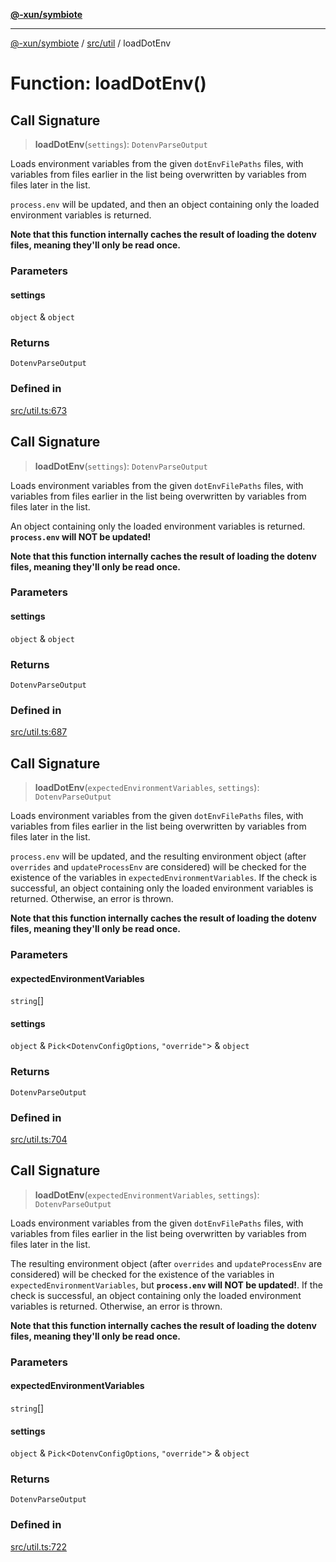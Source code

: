 [**@-xun/symbiote**](../../../README.md)

***

[@-xun/symbiote](../../../README.md) / [src/util](../README.md) / loadDotEnv

# Function: loadDotEnv()

## Call Signature

> **loadDotEnv**(`settings`): `DotenvParseOutput`

Loads environment variables from the given `dotEnvFilePaths` files, with
variables from files earlier in the list being overwritten by variables from
files later in the list.

`process.env` will be updated, and then an object containing only the loaded
environment variables is returned.

**Note that this function internally caches the result of loading the dotenv
files, meaning they'll only be read once.**

### Parameters

#### settings

`object` & `object`

### Returns

`DotenvParseOutput`

### Defined in

[src/util.ts:673](https://github.com/Xunnamius/symbiote/blob/26e756362a16f050e03cef2c4c582d94e29614cd/src/util.ts#L673)

## Call Signature

> **loadDotEnv**(`settings`): `DotenvParseOutput`

Loads environment variables from the given `dotEnvFilePaths` files, with
variables from files earlier in the list being overwritten by variables from
files later in the list.

An object containing only the loaded environment variables is returned.
**`process.env` will NOT be updated!**

**Note that this function internally caches the result of loading the dotenv
files, meaning they'll only be read once.**

### Parameters

#### settings

`object` & `object`

### Returns

`DotenvParseOutput`

### Defined in

[src/util.ts:687](https://github.com/Xunnamius/symbiote/blob/26e756362a16f050e03cef2c4c582d94e29614cd/src/util.ts#L687)

## Call Signature

> **loadDotEnv**(`expectedEnvironmentVariables`, `settings`): `DotenvParseOutput`

Loads environment variables from the given `dotEnvFilePaths` files, with
variables from files earlier in the list being overwritten by variables from
files later in the list.

`process.env` will be updated, and the resulting environment object (after
`overrides` and `updateProcessEnv` are considered) will be checked for the
existence of the variables in `expectedEnvironmentVariables`. If the check is
successful, an object containing only the loaded environment variables is
returned. Otherwise, an error is thrown.

**Note that this function internally caches the result of loading the dotenv
files, meaning they'll only be read once.**

### Parameters

#### expectedEnvironmentVariables

`string`[]

#### settings

`object` & `Pick`\<`DotenvConfigOptions`, `"override"`\> & `object`

### Returns

`DotenvParseOutput`

### Defined in

[src/util.ts:704](https://github.com/Xunnamius/symbiote/blob/26e756362a16f050e03cef2c4c582d94e29614cd/src/util.ts#L704)

## Call Signature

> **loadDotEnv**(`expectedEnvironmentVariables`, `settings`): `DotenvParseOutput`

Loads environment variables from the given `dotEnvFilePaths` files, with
variables from files earlier in the list being overwritten by variables from
files later in the list.

The resulting environment object (after `overrides` and `updateProcessEnv`
are considered) will be checked for the existence of the variables in
`expectedEnvironmentVariables`, but **`process.env` will NOT be updated!**.
If the check is successful, an object containing only the loaded environment
variables is returned. Otherwise, an error is thrown.

**Note that this function internally caches the result of loading the dotenv
files, meaning they'll only be read once.**

### Parameters

#### expectedEnvironmentVariables

`string`[]

#### settings

`object` & `Pick`\<`DotenvConfigOptions`, `"override"`\> & `object`

### Returns

`DotenvParseOutput`

### Defined in

[src/util.ts:722](https://github.com/Xunnamius/symbiote/blob/26e756362a16f050e03cef2c4c582d94e29614cd/src/util.ts#L722)

